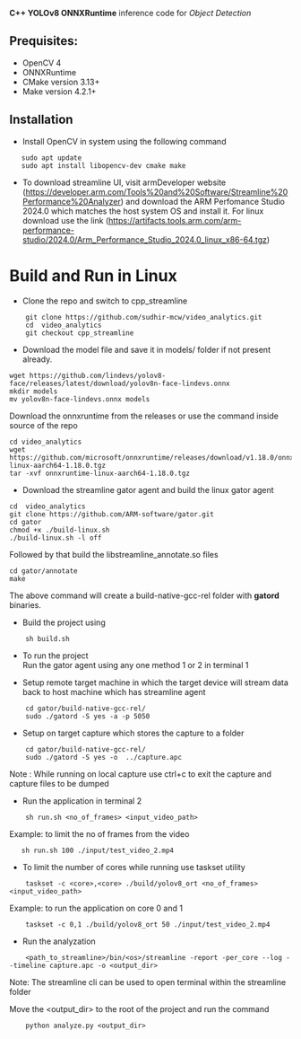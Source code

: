 

**C++ YOLOv8 ONNXRuntime** inference code for *Object Detection* 

## Prequisites:
- OpenCV 4
- ONNXRuntime  
- CMake version 3.13+
- Make version 4.2.1+

## Installation
- Install OpenCV in system using the following command 
```
   sudo apt update
   sudo apt install libopencv-dev cmake make 
```
- To download streamline UI, visit armDeveloper website (https://developer.arm.com/Tools%20and%20Software/Streamline%20Performance%20Analyzer) and download the ARM Perfomance Studio 2024.0 which matches the host system OS and install it. 
For linux download use the link (https://artifacts.tools.arm.com/arm-performance-studio/2024.0/Arm_Performance_Studio_2024.0_linux_x86-64.tgz)

# Build and Run in Linux
- Clone the repo and switch to cpp_streamline
```
    git clone https://github.com/sudhir-mcw/video_analytics.git
    cd  video_analytics
    git checkout cpp_streamline
```
-  Download the model file and save it in models/ folder if not present already.
```
wget https://github.com/lindevs/yolov8-face/releases/latest/download/yolov8n-face-lindevs.onnx
mkdir models
mv yolov8n-face-lindevs.onnx models
```
Download the onnxruntime from the releases or use the command inside source of the repo 
```
cd video_analytics
wget https://github.com/microsoft/onnxruntime/releases/download/v1.18.0/onnxruntime-linux-aarch64-1.18.0.tgz
tar -xvf onnxruntime-linux-aarch64-1.18.0.tgz
```
- Download the streamline gator agent and build the linux gator agent
```
cd  video_analytics
git clone https://github.com/ARM-software/gator.git
cd gator
chmod +x ./build-linux.sh
./build-linux.sh -l off
```
Followed by that build the libstreamline_annotate.so files
```
cd gator/annotate
make 
```
The above command will create a build-native-gcc-rel folder with **gatord** binaries.
- Build the project using 
```
    sh build.sh
``` 
- To run the project  
Run the gator agent using any one method 1 or 2 in terminal 1 
*  Setup remote target machine in which the target device will stream data back to host machine which has streamline agent
```
    cd gator/build-native-gcc-rel/
    sudo ./gatord -S yes -a -p 5050
```
*  Setup on target capture which stores the capture to a folder
```
    cd gator/build-native-gcc-rel/
    sudo ./gatord -S yes -o  ../capture.apc
```
Note : While running on local capture use ctrl+c to exit the capture and capture files to be dumped 

* Run the application in terminal 2
```
    sh run.sh <no_of_frames> <input_video_path> 
```
Example: to limit the no of frames from the video 
```
   sh run.sh 100 ./input/test_video_2.mp4
```
* To limit the number of cores while running use taskset utility
```
    taskset -c <core>,<core> ./build/yolov8_ort <no_of_frames> <input_video_path> 
```
Example: to run the application on core 0 and 1
```
    taskset -c 0,1 ./build/yolov8_ort 50 ./input/test_video_2.mp4
```
* Run the analyzation
```
    <path_to_streamline>/bin/<os>/streamline -report -per_core --log --timeline capture.apc -o <output_dir> 
```
Note: The streamline cli can be used to open terminal within the streamline folder 

Move the <output_dir> to the root of the project and run the command
```    
    python analyze.py <output_dir>
```
